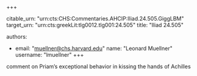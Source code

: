 +++


citable_urn: "urn:cts:CHS:Commentaries.AHCIP:Iliad.24.505.GiggLBM"
target_urn: "urn:cts:greekLit:tlg0012.tlg001:24.505"
title: "Iliad 24.505"

authors:
- email: "muellner@chs.harvard.edu"
  name: "Leonard Muellner"
  username: "lmuellner"
+++

<p>comment on Priam’s exceptional behavior in kissing the hands of Achilles</p>